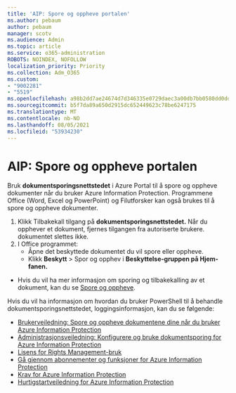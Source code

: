 ```yaml
---
title: 'AIP: Spore og oppheve portalen'
ms.author: pebaum
author: pebaum
manager: scotv
ms.audience: Admin
ms.topic: article
ms.service: o365-administration
ROBOTS: NOINDEX, NOFOLLOW
localization_priority: Priority
ms.collection: Adm_O365
ms.custom:
- "9002281"
- "5519"
ms.openlocfilehash: a98b2dd7ae24674d7d346335e0729daec3a00db7bb0580dd0dd4ba08f58e7aca
ms.sourcegitcommit: b5f7da89a650d2915dc652449623c78be6247175
ms.translationtype: MT
ms.contentlocale: nb-NO
ms.lasthandoff: 08/05/2021
ms.locfileid: "53934230"
---
```

# <a name="aip-track-and-revoke-portal"></a>AIP: Spore og oppheve portalen

Bruk **dokumentsporingsnettstedet** i Azure Portal til å spore og oppheve dokumenter når du bruker Azure Information Protection. Programmene Office (Word, Excel og PowerPoint) og Filutforsker kan også brukes til å spore og oppheve dokumenter.

1. Klikk Tilbakekall tilgang på **dokumentsporingsnettstedet.** Når du opphever et dokument, fjernes tilgangen fra autoriserte brukere. dokumentet slettes ikke.
2. I Office programmet:
    - Åpne det beskyttede dokumentet du vil spore eller oppheve.
    - Klikk **Beskytt** > Spor  og opphev i **Beskyttelse-gruppen på Hjem-fanen.**

- Hvis du vil ha mer informasjon om sporing og tilbakekalling av et dokument, kan du se [Spore og oppheve](https://docs.microsoft.com/azure/information-protection/rms-client/client-track-revoke).

Hvis du vil ha informasjon om hvordan du bruker PowerShell til å behandle dokumentsporingsnettstedet, loggingsinformasjon, kan du se følgende:
- [Brukerveiledning: Spore og oppheve dokumentene dine når du bruker Azure Information Protection](https://docs.microsoft.com/azure/information-protection/rms-client/client-track-revoke)
- [Administrasjonsveiledning: Konfigurere og bruke dokumentsporing for Azure Information Protection](https://docs.microsoft.com/azure/information-protection/rms-client/client-admin-guide-document-tracking)
- [Lisens for Rights Management-bruk](https://docs.microsoft.com/azure/information-protection/configure-usage-rights#rights-management-use-license)
- [Gå gjennom abonnementer og funksjoner for Azure Information Protection](https://azure.microsoft.com/pricing/details/information-protection)
- [Krav for Azure Information Protection](https://docs.microsoft.com/azure/information-protection/get-started/requirements)
- [Hurtigstartveiledning for Azure Information Protection](https://docs.microsoft.com/azure/information-protection/get-started/infoprotect-quick-start-tutorial)
